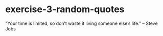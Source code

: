 # exercise-3-random-quotes

“Your time is limited, so don’t waste it living someone else’s life.” – Steve Jobs